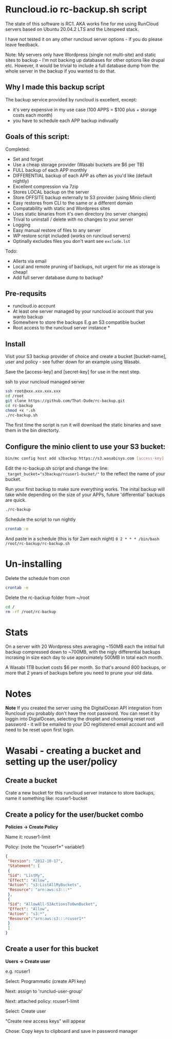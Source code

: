 # Runcloud.io rc-backup.sh script
The state of this software is RC1. AKA works fine for me using RunCloud servers
based on Ubuntu 20.04.2 LTS and the Litespeed stack.

I have not tested it on any other runcloud server options - if you do please
leave feedback.

Note: My servers only have Wordpress (single not multi-site) and static sites
to backup - I'm not backing up databases for other options like drupal etc.
However, it would be trivial to include a full database dump from the whole
server in the backup if you wanted to do that.

## Why I made this backup script
The backup service provided by runcloud is excellent, except:

- it's very expensive in my use case (100 APPS = $100 plus +
  storage costs each month)
- you have to schedule each APP backup indivually

## Goals of this script:

Completed:
- Set and forget
- Use a cheap storage provider (Wasabi buckets are $6 per TB)
- FULL backup of each APP monthly
- DIFFERENTIAL backup of each APP as often as you'd like (default nightly)
- Excellent compression via 7zip
- Stores LOCAL backup on the server
- Store OFFSITE backup externally to S3 provider (using Minio client)
- Easy restores from CLI to the same or a different domain
- Compatability with static and Wordpress sites
- Uses static binaries from it's own directory (no server changes)
- Trival to uninstall / delete with no changes to your server
- Logging
- Easy manual restore of files to any server
- WP restore script included (works on runcloud servers)
- Optinally excludes files you don't want see ```exclude.lst```

Todo:
- Allerts via email
- Local and remote pruning of backups, not urgent for me as storage is cheap!
- Add full server database dump to backup?

## Pre-requsits
- runcloud.io account
- At least one server managed by your runcloud.io account that you wanto backup
- Somewhere to store the backups E.g an S3 compatible bucket
- Root access to the runcloud server instance *

## Install
Visit your S3 backup provider of choice and create a bucket [bucket-name], user
and policy - see futher down for an example using Wasabi.

Save the [access-key] and [secret-key]  for use in the next step.

ssh to your runcloud managed server
```bash
ssh root@xxx.xxx.xxx.xxx
cd /root
git clone https://github.com/That-Dude/rc-backup.git
cd rc-backup
chmod +x *.sh
./rc-backup.sh
```
The first time the script is run it will download the static binaries and save
them in the bin directorty.

## Configure the minio client to use your S3 bucket:
```bash
bin/mc config host add s3backup https://s3.wasabisys.com [access-key] [secret-key]
```
Edit the rc-backup.sh script and change the line:
```_target_bucket="s3backup/rcuser1-bucket/"``` to the reflect the name of your
bucket.

Run your first backup to make sure everything works.
The inital backup will take while depending on the size of your APPs, future
'differential' backups are quick.
```bash
./rc-backup
```
Schedule the script to run nightly
```bash
crontab -e
```
And paste in a schedule (this is for 2am each night)
`0 2 * * * /bin/bash /root/rc-backup/rc-backup.sh`

# Un-installing
Delete the schedule from cron
```bash
crontab -e
```
Delete the rc-backup folder from ~/root
```bash
cd /
rm -rf /root/rc-backup
```

# Stats
On a server with 20 Wordpress sites averaging ~150MB each the intitial full
backup compressed down to ~700MB, with the nigly differential backups incrasing
in size each day to use apprximately 500MB in total each month.

A Wasabi 1TB bucket costs $6 per month. So that's around 800 backups, or more
that 2 years of backups before you need to prune your old data.

# Notes
**Note** If you created the server using the DigitalOcean API integration from
Runcloud you probably don't have the root password. You can reset it by loggin
into DigialOcean, selecting the droplet and chooseing reset root password - it
will be emailed to your DO regitistered email account and will need to be reset
upon first login.

# Wasabi - creating a bucket and setting up the user/policy

## Create a bucket

Crate a new bucket for this runcloud server instance to store backups, name it something like: rcuser1-bucket

## Create a policy for the user/bucket combo
**Policies -> Create Policy**

Name it: rcuser1-limit

Policy: (note the "rcuser1\*" variable!)

```json
{
 "Version": "2012-10-17",
 "Statement": [
 {
 "Sid": "ListMy",
 "Effect": "Allow",
 "Action": "s3:ListAllMyBuckets",
 "Resource": "arn:aws:s3:::*"
 },
 {
 "Sid": "AllowAll-S3ActionsToOwnBucket",
 "Effect": "Allow",
 "Action": "s3:*",
 "Resource":"arn:aws:s3:::rcuser1*"
 }
 ]
}
```

## Create a user for this bucket
**Users -> Create user**

e.g. rcuser1

Select: Programmatic (create API key)

Next: assign to 'runclud-user-group'

Next: attached policy: rcuser1-limit

Select: Create user

"Create new access keys" will appear

Chose: Copy keys to clipboard and save in password manager
